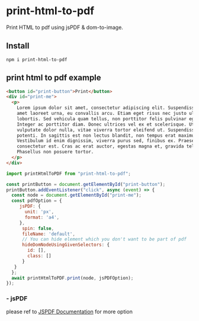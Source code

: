 # print-html-to-pdf

Print HTML to pdf using jsPDF &amp; dom-to-image.

## Install

```
npm i print-html-to-pdf
```

## print html to pdf example

```html
<button id="print-button">Print</button>
<div id="print-me">
  <p>
    Lorem ipsum dolor sit amet, consectetur adipiscing elit. Suspendisse sit
    amet laoreet urna, eu convallis arcu. Etiam eget risus nec justo ultricies
    lobortis. Sed vehicula quam tellus, non porttitor felis pulvinar eget.
    Integer ac porttitor diam. Donec ultrices vel ex et scelerisque. Ut
    vulputate dolor nulla, vitae viverra tortor eleifend ut. Suspendisse
    potenti. In sagittis est non lectus blandit, non tempus erat maximus.
    Vestibulum id enim dignissim, viverra purus sed, finibus ex. Praesent quis
    consectetur est. Cras ac erat auctor, egestas magna et, gravida tellus.
    Phasellus non posuere tortor.
  </p>
</div>
```

```js
import printHtmlToPDF from "print-html-to-pdf";

const printButton = document.getElementById("print-button");
printButton.addEventListener("click", async (event) => {
  const node = document.getElementById("print-me");
  const pdfOption = {
     jsPDF: {
       unit: 'px',
       format: 'a4',
     },
      spin: false,
      fileName: 'default',
      // You can hide element which you don't want to be part of pdf
      hideDomNodeUsingGivenSelectors: {
        id: [],
        class: []
      }
   }
  };
  await printHtmlToPDF.print(node, jsPDFOption);
});
```

### - jsPDF

please ref to [JSPDF Documentation](http://raw.githack.com/MrRio/jsPDF/master/docs/) for more option
